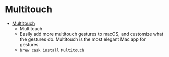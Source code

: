 # Multitouch
- [Multitouch](https://multitouch.app/)
  -  Multitouch
  - Easily add more multitouch gestures to macOS, and customize what the gestures do. Multitouch is the most elegant Mac app for gestures.
  - `brew cask install Multitouch`
